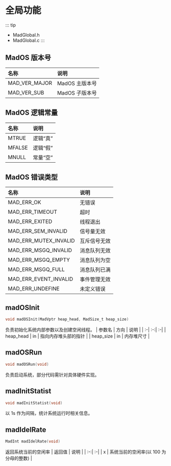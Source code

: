 # 全局功能
::: tip
- MadGlobal.h
- MadGlobal.c
:::

## MadOS 版本号
| 名称 | 说明 |
| :-| :-|
| MAD_VER_MAJOR | MadOS 主版本号 |
| MAD_VER_SUB   | MadOS 子版本号 |

## MadOS 逻辑常量
| 名称 | 说明 |
| :-| :-|
| MTRUE  | 逻辑“真” |
| MFALSE | 逻辑“假” |
| MNULL  | 常量“空” |

## MadOS 错误类型
| 名称 | 说明 |
| :-| :-|
| MAD_ERR_OK            | 无错误 |
| MAD_ERR_TIMEOUT       | 超时 |
| MAD_ERR_EXITED        | 线程退出 |
| MAD_ERR_SEM_INVALID   | 信号量无效 |
| MAD_ERR_MUTEX_INVALID | 互斥信号无效 |
| MAD_ERR_MSGQ_INVALID  | 消息队列无效 |
| MAD_ERR_MSGQ_EMPTY    | 消息队列为空 |
| MAD_ERR_MSGQ_FULL     | 消息队列已满 |
| MAD_ERR_EVENT_INVALID | 事件管理无效 |
| MAD_ERR_UNDEFINE      | 未定义错误 |

## madOSInit
```c
void madOSInit(MadVptr heap_head, MadSize_t heap_size)
```
负责初始化系统内部参数以及创建空闲线程。
| 参数名 | 方向 | 说明 |
| :-| :-:| :-|
| heap_head | in | 指向内存堆头部的指针 |
| heap_size | in | 内存堆尺寸 |

## madOSRun
```c
void madOSRun(void)
```
负责启动系统，部分代码需针对具体硬件实现。

## madInitStatist
```c
void madInitStatist(void)
```
以 1s 作为间隔，统计系统运行时相关信息。

## madIdelRate
```c
MadInt madIdelRate(void)
```
返回系统当前的空闲率
| 返回值 | 说明 |
| :-:| :-|
| x | 系统当前的空闲率(以 100 为分母的整数) |
